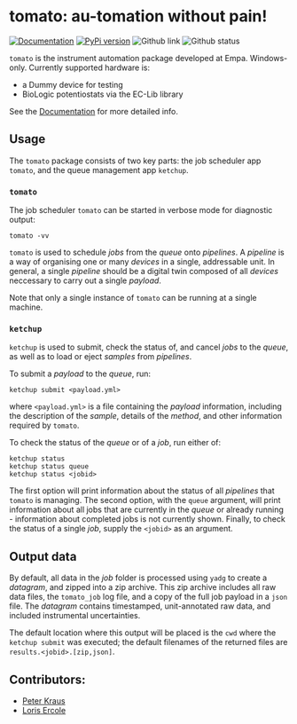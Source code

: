# tomato: au-tomation without pain!

[![Documentation](https://badgen.net/badge/docs/dgbowl.github.io/grey?icon=firefox)](https://dgbowl.github.io/tomato)
[![PyPi version](https://badgen.net/pypi/v/dgpost/?icon=pypi)](https://pypi.org/project/tomato)
![Github link](https://badgen.net/github/tag/dgbowl/tomato/?icon=github)
![Github status](https://badgen.net/github/checks/dgbowl/tomato/?icon=github)

`tomato` is the instrument automation package developed at Empa. Windows-only. 
Currently supported hardware is:

- a Dummy device for testing
- BioLogic potentiostats via the EC-Lib library

See the [Documentation](https://dgbowl.github.io/tomato) for more detailed info.

## Usage

The `tomato` package consists of two key parts: the job scheduler app `tomato`,
and the queue management app `ketchup`.

### `tomato`

The job scheduler `tomato` can be started in verbose mode for diagnostic output:

    tomato -vv

`tomato` is used to schedule *jobs* from the *queue* onto *pipelines*. A *pipeline*
is a way of organising one or many *devices* in a single, addressable unit. In general, 
a single *pipeline* should be a digital twin composed of all *devices* neccessary to
carry out a single *payload*.

Note that only a single instance of `tomato` can be running at a single machine.
    
### `ketchup`

`ketchup` is used to submit, check the status of, and cancel *jobs* to the *queue*,
as well as to load or eject *samples* from *pipelines*.

To submit a *payload* to the *queue*, run:

    ketchup submit <payload.yml>

where `<payload.yml>` is a file containing the *payload* information, including
the description of the *sample*, details of the *method*, and other information
required by `tomato`.

To check the status of the *queue* or of a *job*, run either of:

    ketchup status
    ketchup status queue
    ketchup status <jobid>

The first option will print information about the status of all *pipelines*
that `tomato` is managing. The second option, with the `queue` argument, will
print information about all jobs that are currently in the *queue* or already
running - information about completed jobs is not currently shown. Finally,
to check the status of a single *job*, supply the `<jobid>` as an argument.

## Output data

By default, all data in the *job* folder is processed using `yadg` to create
a *datagram*, and zipped into a zip archive. This zip archive includes all raw
data files, the `tomato_job` log file, and a copy of the full job payload in a 
`json` file. The *datagram* contains timestamped, unit-annotated raw data, and
included instrumental uncertainties.

The default location where this output will be placed is the `cwd` where the 
`ketchup submit` was executed; the default filenames of the returned files are
`results.<jobid>.[zip,json]`.

## Contributors:
- [Peter Kraus](http://github.com/PeterKraus)
- [Loris Ercole](http://github.com/lorisercole)